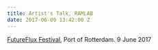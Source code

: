 ```yaml
---
title: Artist's Talk, RAMLAB
date: 2017-06-09 13:42:00 Z
---
```


[FutureFlux Festival](http://futurefluxfestival.nl/program/workshop-georgina-voss/), Port of Rotterdam. 9 June 2017